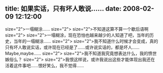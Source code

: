 title: 如果实话，只有坏人敢说……
date: 2008-02-09 12:12:00
---

 size="2">一塌糊涂……  size="2">   size="2">不知道这算不算一个歇后语啊  size="2">   size="2">一塌糊涂，现在恐怕也越来越少的人知道了吧，当年的历史，当年的一塌糊涂……  size="2">   size="2">我不知道什么时候才会变成，真的只有坏人敢说实话，或许现在已经是了……或许说实话的，都是坏人……Maybe,maybe……  size="2">   size="2">我不知道我究竟想表达什么，我的愤世嫉俗么？  size="2">   size="2">我恨这样说，或许我说出这些才能体现出我还在活着这件事吧……恨好笑么，我不觉得……
